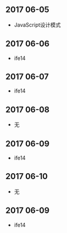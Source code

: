## 2017 06-05
*  JavaScript设计模式

## 2017 06-06
*  ife14

## 2017 06-07
*  ife14

## 2017 06-08
*  无

## 2017 06-09
*  ife14

## 2017 06-10
*  无

## 2017 06-09
*  ife14


